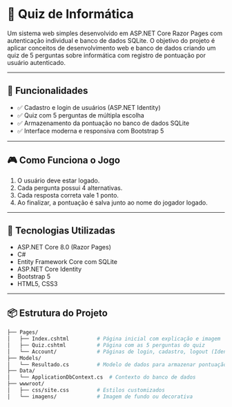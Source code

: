 # 🧠 Quiz de Informática

Um sistema web simples desenvolvido em ASP.NET Core Razor Pages com autenticação individual e banco de dados SQLite. O objetivo do projeto é aplicar conceitos de desenvolvimento web e banco de dados criando um quiz de 5 perguntas sobre informática com registro de pontuação por usuário autenticado.

---

## 🚀 Funcionalidades

- ✅ Cadastro e login de usuários (ASP.NET Identity)
- ✅ Quiz com 5 perguntas de múltipla escolha
- ✅ Armazenamento da pontuação no banco de dados SQLite
- ✅ Interface moderna e responsiva com Bootstrap 5
  

---

## 🎮 Como Funciona o Jogo

1. O usuário deve estar logado.
2. Cada pergunta possui 4 alternativas.
3. Cada resposta correta vale 1 ponto.
4. Ao finalizar, a pontuação é salva junto ao nome do jogador logado.

---

## 🧱 Tecnologias Utilizadas

- ASP.NET Core 8.0 (Razor Pages)
- C#
- Entity Framework Core com SQLite
- ASP.NET Core Identity
- Bootstrap 5
- HTML5, CSS3

---

## 📦 Estrutura do Projeto

```bash
├── Pages/
│   ├── Index.cshtml         # Página inicial com explicação e imagem
│   ├── Quiz.cshtml          # Página com as 5 perguntas do quiz
│   └── Account/             # Páginas de login, cadastro, logout (Identity)
├── Models/
│   └── Resultado.cs         # Modelo de dados para armazenar pontuação
├── Data/
│   └── ApplicationDbContext.cs  # Contexto do banco de dados
├── wwwroot/
│   ├── css/site.css         # Estilos customizados
│   └── imagens/             # Imagem de fundo ou decorativa
